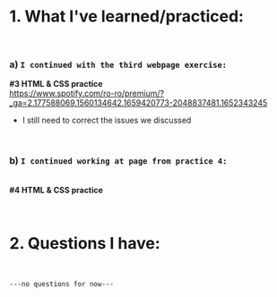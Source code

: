 # 1. What I've learned/practiced:

<br>

### a) `I continued with the third webpage exercise:`<br>
**#3 HTML & CSS practice**<br>
https://www.spotify.com/ro-ro/premium/?_ga=2.177588069.1560134642.1659420773-2048837481.1652343245

* I still need to correct the issues we discussed

<br>

### b) `I continued working at page from practice 4:` 
<br>**#4 HTML & CSS practice** 




<br>

# 2. Questions I have:

<br>

`---no questions for now---`
